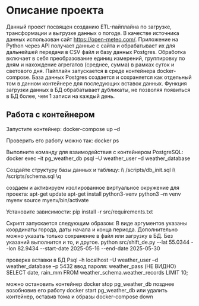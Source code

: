 # Описание проекта

Данный проект посвящен созданию ETL-пайплайна по загрузке, трансформации и выгрузке данных о погоде.
В качестве источника данных использован сайт https://open-meteo.com/.
Приложение на Python через API получает данные с сайта и обрабатывает их для дальнейшей передачи в CSV файл и базу данных Postgres.
Обработка включает в себя преобразование единиц измерений, группировку по дням и нахождение агрегатов (среднее, сумма) в рамках суток и светового дня.
Пайплайн запускается в среде контейнера docker-compose. 
База данных Postgres создается и сохраняется как отдельный том в данном контейнере для последующих вставок данных.
Функция загрузки данных в БД обрабатывает дубликаты, не позволяя появиться в БД более, чем 1 записи на каждый день.

## Работа с контейнером

Запустите контейнер:
docker-compose up –d

Проверить его работу можно так:
docker ps

Выполните команду для взаимодействия с контейнером PostgreSQL:
docker exec –it pg_weather_db psql –U weather_user –d weather_database

Создайте структуру базы данных и таблицу:
i\ /scripts/db_init.sql
i\ /scripts/schema.sql
\q

создаем и активируем изолированное виртуальное окружение для проекта:
apt-get update
apt-get install python3-venv
python3 –m venv myenv
source myenv/bin/activate

Установите зависимости:
pip install -r src/requirements.txt

Скрипт запускается следующим образом:
В виде аргументов указаны координаты города, даты начала и конца периода. 
Дополнительно можно указать только сохранение в файл или загрузку в БД. Без указаний выполнится и то, и другое.
python src/shift_de.py --lat 55.0344 --lon 82.9434 --start-date 2025-05-16 --end-date 2025-05-30

проверка вставки в БД
Psql –h localhost –U weather_user –d weather_database –p 5432
ввод пароля: weather_pass (НЕ ВИДНО)
SELECT date, rain_mm FROM weather_schema.weather_records LIMIT 10;

можно остановить контейнер
docker stop pg_weather_db
позднее возобновив его работу
docker start pg_weather_db
или удалить контейнер, оставив тома и образы
docker-compose down